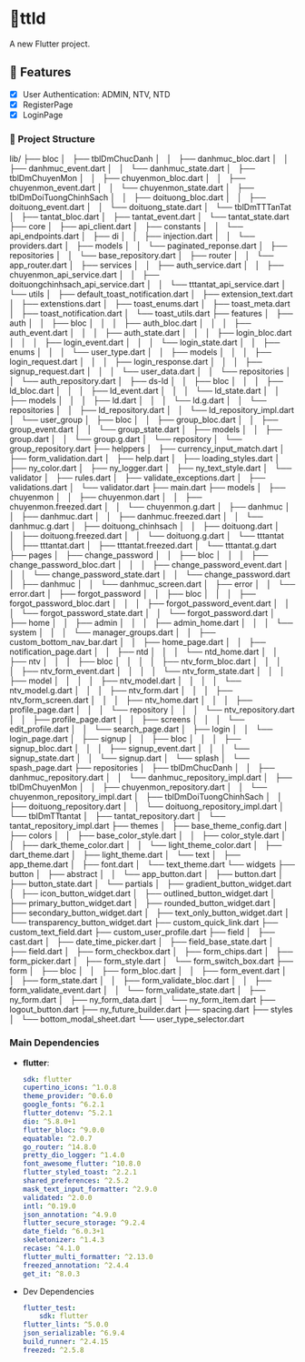 # 📱ttld

A new Flutter project.

## 📝 Features

- [x] User Authentication: ADMIN, NTV, NTD
- [x] RegisterPage
- [x] LoginPage

### 📂 Project Structure

lib/
├── bloc
│   ├── tblDmChucDanh
│   │   ├── danhmuc_bloc.dart
│   │   ├── danhmuc_event.dart
│   │   └── danhmuc_state.dart
│   ├── tblDmChuyenMon
│   │   ├── chuyenmon_bloc.dart
│   │   ├── chuyenmon_event.dart
│   │   └── chuyenmon_state.dart
│   ├── tblDmDoiTuongChinhSach
│   │   ├── doituong_bloc.dart
│   │   ├── doituong_event.dart
│   │   └── doituong_state.dart
│   └── tblDmTTTanTat
│       ├── tantat_bloc.dart
│       ├── tantat_event.dart
│       └── tantat_state.dart
├── core
│   ├── api_client.dart
│   ├── constants
│   │   └── api_endpoints.dart
│   ├── di
│   │   ├── injection.dart
│   │   └── providers.dart
│   ├── models
│   │   └── paginated_reponse.dart
│   ├── repositories
│   │   └── base_repository.dart
│   ├── router
│   │   └── app_router.dart
│   ├── services
│   │   ├── auth_service.dart
│   │   ├── chuyenmon_api_service.dart
│   │   ├── doituongchinhsach_api_service.dart
│   │   └── tttantat_api_service.dart
│   └── utils
│       ├── default_toast_notification.dart
│       ├── extension_text.dart
│       ├── extenstions.dart
│       ├── toast_enums.dart
│       ├── toast_meta.dart
│       ├── toast_notification.dart
│       └── toast_utils.dart
├── features
│   ├── auth
│   │   ├── bloc
│   │   │   ├── auth_bloc.dart
│   │   │   ├── auth_event.dart
│   │   │   ├── auth_state.dart
│   │   │   ├── login_bloc.dart
│   │   │   ├── login_event.dart
│   │   │   └── login_state.dart
│   │   ├── enums
│   │   │   └── user_type.dart
│   │   ├── models
│   │   │   ├── login_request.dart
│   │   │   ├── login_response.dart
│   │   │   ├── signup_request.dart
│   │   │   └── user_data.dart
│   │   └── repositories
│   │       └── auth_repository.dart
│   ├── ds-ld
│   │   ├── bloc
│   │   │   ├── ld_bloc.dart
│   │   │   ├── ld_event.dart
│   │   │   └── ld_state.dart
│   │   ├── models
│   │   │   ├── ld.dart
│   │   │   └── ld.g.dart
│   │   └── repositories
│   │       ├── ld_repository.dart
│   │       └── ld_repository_impl.dart
│   └── user_group
│       ├── bloc
│       │   ├── group_bloc.dart
│       │   ├── group_event.dart
│       │   └── group_state.dart
│       ├── models
│       │   ├── group.dart
│       │   └── group.g.dart
│       └── repository
│           └── group_repository.dart
├── helppers
│   ├── currency_input_match.dart
│   ├── form_validation.dart
│   ├── help.dart
│   ├── loading_styles.dart
│   ├── ny_color.dart
│   ├── ny_logger.dart
│   ├── ny_text_style.dart
│   └── validator
│       ├── rules.dart
│       ├── validate_exceptions.dart
│       ├── validations.dart
│       └── validator.dart
├── main.dart
├── models
│   ├── chuyenmon
│   │   ├── chuyenmon.dart
│   │   ├── chuyenmon.freezed.dart
│   │   └── chuyenmon.g.dart
│   ├── danhmuc
│   │   ├── danhmuc.dart
│   │   ├── danhmuc.freezed.dart
│   │   └── danhmuc.g.dart
│   ├── doituong_chinhsach
│   │   ├── doituong.dart
│   │   ├── doituong.freezed.dart
│   │   └── doituong.g.dart
│   └── tttantat
│       ├── tttantat.dart
│       ├── tttantat.freezed.dart
│       └── tttantat.g.dart
├── pages
│   ├── change_password
│   │   ├── bloc
│   │   │   ├── change_password_bloc.dart
│   │   │   ├── change_password_event.dart
│   │   │   └── change_password_state.dart
│   │   └── change_password.dart
│   ├── danhmuc
│   │   └── danhmuc_screen.dart
│   ├── error
│   │   └── error.dart
│   ├── forgot_password
│   │   ├── bloc
│   │   │   ├── forgot_password_bloc.dart
│   │   │   ├── forgot_password_event.dart
│   │   │   └── forgot_password_state.dart
│   │   └── forgot_password.dart
│   ├── home
│   │   ├── admin
│   │   │   ├── admin_home.dart
│   │   │   └── system
│   │   │       └── manager_groups.dart
│   │   ├── custom_bottom_nav_bar.dart
│   │   ├── home_page.dart
│   │   ├── notification_page.dart
│   │   ├── ntd
│   │   │   └── ntd_home.dart
│   │   ├── ntv
│   │   │   ├── bloc
│   │   │   │   ├── ntv_form_bloc.dart
│   │   │   │   ├── ntv_form_event.dart
│   │   │   │   └── ntv_form_state.dart
│   │   │   ├── model
│   │   │   │   ├── ntv_model.dart
│   │   │   │   └── ntv_model.g.dart
│   │   │   ├── ntv_form.dart
│   │   │   ├── ntv_form_screen.dart
│   │   │   ├── ntv_home.dart
│   │   │   ├── profile_page.dart
│   │   │   └── repository
│   │   │       └── ntv_repository.dart
│   │   ├── profile_page.dart
│   │   ├── screens
│   │   │   └── edit_profile.dart
│   │   └── search_page.dart
│   ├── login
│   │   └── login_page.dart
│   ├── signup
│   │   ├── bloc
│   │   │   ├── signup_bloc.dart
│   │   │   ├── signup_event.dart
│   │   │   └── signup_state.dart
│   │   └── signup.dart
│   └── splash
│       └── spash_page.dart
├── repositories
│   ├── tblDmChucDanh
│   │   ├── danhmuc_repository.dart
│   │   └── danhmuc_repository_impl.dart
│   ├── tblDmChuyenMon
│   │   ├── chuyenmon_repository.dart
│   │   └── chuyenmon_repository_impl.dart
│   ├── tblDmDoiTuongChinhSach
│   │   ├── doituong_repository.dart
│   │   └── doituong_repository_impl.dart
│   └── tblDmTTtantat
│       ├── tantat_repository.dart
│       └── tantat_repository_impl.dart
├── themes
│   ├── base_theme_config.dart
│   ├── colors
│   │   ├── base_color_style.dart
│   │   ├── color_style.dart
│   │   ├── dark_theme_color.dart
│   │   └── light_theme_color.dart
│   ├── dart_theme.dart
│   ├── light_theme.dart
│   └── text
│       ├── app_theme.dart
│       ├── font.dart
│       └── text_theme.dart
└── widgets
    ├── button
    │   ├── abstract
    │   │   └── app_button.dart
    │   ├── button.dart
    │   ├── button_state.dart
    │   └── partials
    │       ├── gradient_button_widget.dart
    │       ├── icon_button_widget.dart
    │       ├── outlined_button_widget.dart
    │       ├── primary_button_widget.dart
    │       ├── rounded_button_widget.dart
    │       ├── secondary_button_widget.dart
    │       ├── text_only_button_widget.dart
    │       └── transparency_button_widget.dart
    ├── custom_quick_link.dart
    ├── custom_text_field.dart
    ├── custom_user_profile.dart
    ├── field
    │   ├── cast.dart
    │   ├── date_time_picker.dart
    │   ├── field_base_state.dart
    │   ├── field.dart
    │   ├── form_checkbox.dart
    │   ├── form_chips.dart
    │   ├── form_picker.dart
    │   ├── form_style.dart
    │   └── form_switch_box.dart
    ├── form
    │   ├── bloc
    │   │   ├── form_bloc.dart
    │   │   ├── form_event.dart
    │   │   ├── form_state.dart
    │   │   ├── form_validate_bloc.dart
    │   │   ├── form_validate_event.dart
    │   │   └── form_validate_state.dart
    │   ├── ny_form.dart
    │   ├── ny_form_data.dart
    │   └── ny_form_item.dart
    ├── logout_button.dart
    ├── ny_future_builder.dart
    ├── spacing.dart
    ├── styles
    │   └── bottom_modal_sheet.dart
    └── user_type_selector.dart

### Main Dependencies

- **flutter**:

  ```yaml
  sdk: flutter
  cupertino_icons: ^1.0.8
  theme_provider: ^0.6.0
  google_fonts: ^6.2.1
  flutter_dotenv: ^5.2.1
  dio: ^5.8.0+1
  flutter_bloc: ^9.0.0
  equatable: ^2.0.7
  go_router: ^14.8.0
  pretty_dio_logger: ^1.4.0
  font_awesome_flutter: ^10.8.0
  flutter_styled_toast: ^2.2.1
  shared_preferences: ^2.5.2
  mask_text_input_formatter: ^2.9.0
  validated: ^2.0.0
  intl: ^0.19.0
  json_annotation: ^4.9.0
  flutter_secure_storage: ^9.2.4
  date_field: ^6.0.3+1
  skeletonizer: ^1.4.3
  recase: ^4.1.0
  flutter_multi_formatter: ^2.13.0
  freezed_annotation: ^2.4.4
  get_it: ^8.0.3

- Dev Dependencies

    ```yaml
    flutter_test:
        sdk: flutter
  flutter_lints: ^5.0.0
  json_serializable: ^6.9.4
  build_runner: ^2.4.15
  freezed: ^2.5.8
    ```
